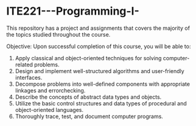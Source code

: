 # ITE221---Programming-I-

This repository has a project and assignments that covers the majority of the topics studied throughout the course.

Objective: Upon successful completion of this course, you will be able to:
1. Apply classical and object-oriented techniques for solving computer-related problems.
2. Design and implement well-structured algorithms and user-friendly interfaces.
3. Decompose problems into well-defined components with appropriate linkages and errorchecking.
4. Describe the concepts of abstract data types and objects.
5. Utilize the basic control structures and data types of procedural and object-oriented
languages.
6. Thoroughly trace, test, and document computer programs.
